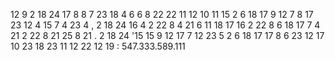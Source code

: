 12 9 	2 18 24 	17 8 8 7 	23 18 	4 6 6 8 22 22 	11 12 10 11 15 2 	6 18 17 9 12 7 8 17 23 12 4 15 	7 4 23 4 ,	2 18 24 	16 4 2 	22 8 4 21 6 11 	18 17 	16 2 	22 8 6 18 17 7 4 21 2 	22 8 21 25 8 21 .
2 18 24 '15 15 	9 12 17 7 	12 23 	5 2 	6 18 17 17 8 6 23 12 17 10 	23 18 	23 11 12 22 	12 19 	:	547.333.589.111